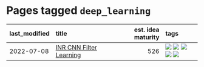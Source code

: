 # Pages tagged `deep_learning`

|last_modified|title|est. idea maturity|tags
|:---|:---|---:|:---|
|2022-07-08|[INR CNN Filter Learning](../INR_CNN_filter_learning.md)|526|[![](https://img.shields.io/badge/tag-CNN-f76896)](../tags/CNN.md) [![](https://img.shields.io/badge/tag-INR-0e5ec)](../tags/INR.md) [![](https://img.shields.io/badge/tag-deep_learning-36f98)](../tags/deep_learning.md) [![](https://img.shields.io/badge/tag-experimental-ea1833)](../tags/experimental.md) [![](https://img.shields.io/badge/tag-filter_learning-3a9a4f)](../tags/filter_learning.md)|